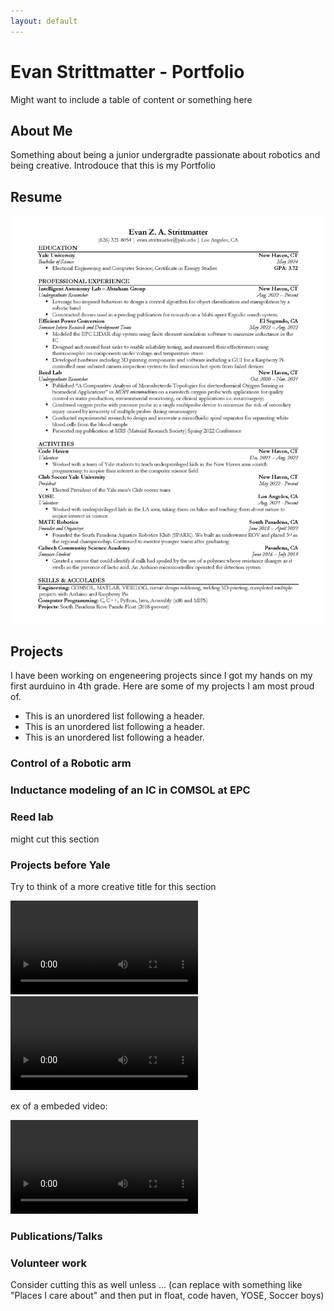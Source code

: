 ```yaml
---
layout: default
---
```


# Evan Strittmatter - Portfolio

Might want to include a table of content or something here

## About Me

Something about being a junior undergradte passionate about robotics and being creative. Introdouce that this is my Portfolio

## Resume

<img src="images/Resume.jpg" alt="resume" width="1000"/>

## Projects

I have been working on engeneering projects since I got my hands on my first aurduino in 4th grade. Here are some of my projects I am most proud of. 

*   This is an unordered list following a header.
*   This is an unordered list following a header.
*   This is an unordered list following a header.

### Control of a Robotic arm


### Inductance modeling of an IC in COMSOL at EPC

### Reed lab

might cut this section

### Projects before Yale
Try to think of a more creative title for this section

<video src="images/IMG_0678.MOV" controls="controls" style="max-width: 730px;">
</video>

<video src="https://drive.google.com/file/d/1fDA0-eyMvisR0TJL2Yj1mnDoXDn9Ym0X/view?usp=sharing" controls="controls" style="max-width: 730px;">
</video>

ex of a embeded video:  

<video src="https://user-images.githubusercontent.com/37666670/215351680-2a23c1aa-7d77-488f-a9df-9df7edc08791.mp4" controls="controls" style="max-width: 730px;">
</video>


### Publications/Talks

### Volunteer work
Consider cutting this as well unless ... (can replace with something like "Places I care about" and then put in float, code haven, YOSE, Soccer boys)
